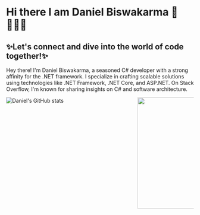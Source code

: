 # Hi there I am Daniel Biswakarma 👋 👩🏾‍💻 #

## ✨Let's connect and dive into the world of code together!✨ 
Hey there! I'm Daniel Biswakarma, a seasoned C# developer with a strong affinity for the .NET framework. I specialize in crafting scalable solutions using technologies like .NET Framework, .NET Core, and ASP.NET. On Stack Overflow, I'm known for sharing insights on C# and software architecture. 

<img align="right" src= "https://media.giphy.com/media/bGgsc5mWoryfgKBx1u/giphy.gif"
data-canonical-src= "https://media.giphy.com/media/bGgsc5mWoryfgKBx1u/giphy.gif" 
style="max-width: 30%; display: inline-block;" 
data-target="animated-image.originalImage" width="300">


![Daniel's GitHub stats](https://github-readme-stats.vercel.app/api?username=CodeWithDanielB&show_icons=true&theme=ambient_gradient)







